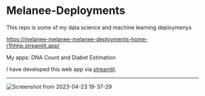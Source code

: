 # Melanee-Deployments

This repo is some of my data science and machine learning deploymenys



https://melanee-melanee-melanee-deployments-home-r1hhhp.streamlit.app/

My apps: DNA Count and Diabet Estimation


I have developed this web app via [streamlit](https://streamlit.io/).


------------------------------------------------------------------------------------------------------------------


![Screenshot from 2023-04-23 19-37-29](https://user-images.githubusercontent.com/74653444/233851028-1aeeeb3a-3350-473f-b5de-c8a226b9682f.png)
